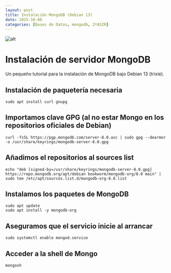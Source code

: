 ```yaml
---
layout: post
title: Instalación MongoDB (Debian 13)
date: 2025-10-08
categories: [Bases de Datos, mongodb, 2ºASIR]
---
```


![alt](https://imgs.search.brave.com/rIljDd3e-JZc7DhL7Hs79Ut1ctqPYeMwviiERXYrfo8/rs:fit:860:0:0:0/g:ce/aHR0cHM6Ly9yYXcu/Z2l0aHVidXNlcmNv/bnRlbnQuY29tL0pv/bkRvdHNveS9WZWN0/b3ItTG9nby9tYXN0/ZXIvTG9nb3MvbW9u/Z29kYi9Nb25nb0RC/LnN2Zw)

# Instalación de servidor MongoDB

Un pequeño tutorial para la instalación de MongoDB bajo Debian 13 (trixie).

## Instalación de paquetería necesaria

```
sudo apt install curl gnupg
```

## Importamos clave GPG (al no estar Mongo en los repositorios oficiales de Debian)

```
curl -fsSL https://pgp.mongodb.com/server-8.0.asc | sudo gpg --dearmor -o /usr/share/keyrings/mongodb-server-8.0.gpg
```

## Añadimos el repositorios al sources list

```
echo "deb [signed-by=/usr/share/keyrings/mongodb-server-8.0.gpg] https://repo.mongodb.org/apt/debian bookworm/mongodb-org/8.0 main" | sudo tee /etc/apt/sources.list.d/mongodb-org-8.0.list
```

## Instalamos los paquetes de MongoDB

```
sudo apt update
sudo apt install -y mongodb-org
```

## Aseguramos que el servicio inicie al arrancar

```
sudo systemctl enable mongod.service
```

## Acceder a la shell de Mongo

```
mongosh
```
